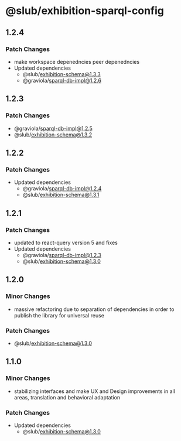 # @slub/exhibition-sparql-config

## 1.2.4

### Patch Changes

- make workspace depenedncies peer depenedncies
- Updated dependencies
  - @slub/exhibition-schema@1.3.3
  - @graviola/sparql-db-impl@1.2.6

## 1.2.3

### Patch Changes

- @graviola/sparql-db-impl@1.2.5
- @slub/exhibition-schema@1.3.2

## 1.2.2

### Patch Changes

- Updated dependencies
  - @graviola/sparql-db-impl@1.2.4
  - @slub/exhibition-schema@1.3.1

## 1.2.1

### Patch Changes

- updated to react-query version 5 and fixes
- Updated dependencies
  - @graviola/sparql-db-impl@1.2.3
  - @slub/exhibition-schema@1.3.0

## 1.2.0

### Minor Changes

- massive refactoring due to separation of dependencies in order to publish the library for universal reuse

### Patch Changes

- @slub/exhibition-schema@1.3.0

## 1.1.0

### Minor Changes

- stabilizing interfaces and make UX and Design improvements in all areas, translation and behavioral adaptation

### Patch Changes

- Updated dependencies
  - @slub/exhibition-schema@1.3.0
